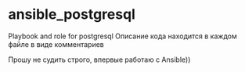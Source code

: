 # ansible_postgresql
Playbook and role for postgresql
Описание кода находится в каждом файле в виде комментариев


Прошу не судить строго, впервые работаю с Ansible))
